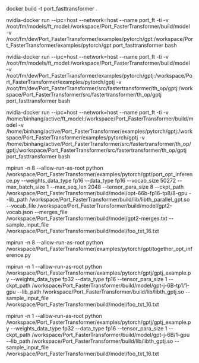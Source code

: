 docker build -t port_fasttransformer .

nvidia-docker run  --ipc=host --network=host --name port_ft -ti -v /root/fm/models/ft_model:/workspace/Port_FasterTransformer/build/model -v /root/fm/dev/Port_FasterTransformer/examples/pytorch/gpt:/workspace/Port_FasterTransformer/examples/pytorch/gpt port_fasttransformer  bash

nvidia-docker run  --ipc=host --network=host --name port_ft -ti -v /root/fm/models/ft_model:/workspace/Port_FasterTransformer/build/model -v  /root/fm/dev/Port_FasterTransformer/examples/pytorch/gptj:/workspace/Port_FasterTransformer/examples/pytorch/gptj -v  /root/fm/dev/Port_FasterTransformer/src/fastertransformer/th_op/gptj:/workspace/Port_FasterTransformer/src/fastertransformer/th_op/gptj  port_fasttransformer  bash

nvidia-docker run  --ipc=host --network=host --name port_ft -ti -v /home/binhang/active/ft_model:/workspace/Port_FasterTransformer/build/model -v  /home/binhang/active/Port_FasterTransformer/examples/pytorch/gptj:/workspace/Port_FasterTransformer/examples/pytorch/gptj -v  /home/binhang/active/Port_FasterTransformer/src/fastertransformer/th_op/gptj:/workspace/Port_FasterTransformer/src/fastertransformer/th_op/gptj  port_fasttransformer  bash

mpirun -n 8 --allow-run-as-root python /workspace/Port_FasterTransformer/examples/pytorch/gpt/port_opt_inference.py --weights_data_type fp16 --data_type fp16 --vocab_size 50272 --max_batch_size 1 --max_seq_len 2048 --tensor_para_size 8 --ckpt_path /workspace/Port_FasterTransformer/build/model/opt-66b-fp16-tp8/8-gpu --lib_path /workspace/Port_FasterTransformer/build/lib/libth_parallel_gpt.so --vocab_file /workspace/Port_FasterTransformer/build/model/gpt2-vocab.json --merges_file /workspace/Port_FasterTransformer/build/model/gpt2-merges.txt --sample_input_file /workspace/Port_FasterTransformer/build/model/foo_txt_16.txt

mpirun -n 8 --allow-run-as-root python /workspace/Port_FasterTransformer/examples/pytorch/gpt/together_opt_inference.py

mpirun -n 1 --allow-run-as-root python /workspace/Port_FasterTransformer/examples/pytorch/gptj/gptj_example.py --weights_data_type fp32 --data_type fp16 --tensor_para_size 1 --ckpt_path /workspace/Port_FasterTransformer/build/model/gpt-j-6B-tp1/1-gpu --lib_path /workspace/Port_FasterTransformer/build/lib/libth_gptj.so --sample_input_file /workspace/Port_FasterTransformer/build/model/foo_txt_16.txt

mpirun -n 1 --allow-run-as-root python /workspace/Port_FasterTransformer/examples/pytorch/gptj/gptj_example.py --weights_data_type fp32 --data_type fp16 --tensor_para_size 1 --ckpt_path /workspace/Port_FasterTransformer/build/model/gpt-j-6B/1-gpu --lib_path /workspace/Port_FasterTransformer/build/lib/libth_gptj.so --sample_input_file /workspace/Port_FasterTransformer/build/model/foo_txt_16.txt
